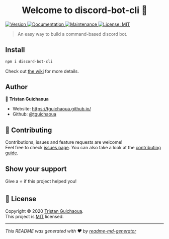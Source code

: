<h1 align="center">Welcome to discord-bot-cli 👋</h1>
<p>
  <a href="https://www.npmjs.com/package/discord-bot-cli" target="_blank">
    <img alt="Version" src="https://img.shields.io/npm/v/discord-bot-cli.svg">
  </a>
  <a href="https://github.com/tguichaoua/discord-bot-cli/wiki" target="_blank">
    <img alt="Documentation" src="https://img.shields.io/badge/documentation-yes-brightgreen.svg" />
  </a>
  <a href="https://github.com/tguichaoua/discord-bot-cli/graphs/commit-activity" target="_blank">
    <img alt="Maintenance" src="https://img.shields.io/badge/Maintained%3F-yes-green.svg" />
  </a>
  <a href="https://github.com/tguichaoua/discord-bot-cli/blob/master/LICENSE" target="_blank">
    <img alt="License: MIT" src="https://img.shields.io/github/license/tguichaoua/discord-bot-cli" />
  </a>
</p>

> An easy way to build a command-based discord bot.

## Install

```sh
npm i discord-bot-cli
```

Check out [the wiki](https://github.com/tguichaoua/discord-bot-cli/wiki/Installation-and-Setup) for more details.

## Author

👤 **Tristan Guichaoua**

-   Website: https://tguichaoua.github.io/
-   Github: [@tguichaoua](https://github.com/tguichaoua)

## 🤝 Contributing

Contributions, issues and feature requests are welcome!<br />Feel free to check [issues page](https://github.com/tguichaoua/discord-bot-cli/issues). You can also take a look at the [contributing guide](https://github.com/tguichaoua/discord-bot-cli/blob/master/CONTRIBUTING.md).

## Show your support

Give a ⭐️ if this project helped you!

## 📝 License

Copyright © 2020 [Tristan Guichaoua](https://github.com/tguichaoua).<br />
This project is [MIT](https://github.com/tguichaoua/discord-bot-cli/blob/master/LICENSE) licensed.

---

_This README was generated with ❤️ by [readme-md-generator](https://github.com/kefranabg/readme-md-generator)_
